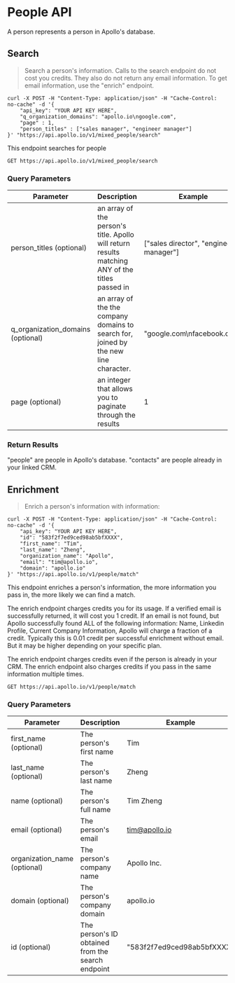 # People API

A person represents a person in Apollo's database.

## Search

> Search a person's information. Calls to the search endpoint do not cost you credits. They also do not return any email information. To get email information, use the "enrich" endpoint. 


```shell
curl -X POST -H "Content-Type: application/json" -H "Cache-Control: no-cache" -d '{
    "api_key": "YOUR API KEY HERE",
    "q_organization_domains": "apollo.io\ngoogle.com",
    "page" : 1,
    "person_titles" : ["sales manager", "engineer manager"]
}' "https://api.apollo.io/v1/mixed_people/search"
```    
    

This endpoint searches for people 

`GET https://api.apollo.io/v1/mixed_people/search`

### Query Parameters

Parameter | Description | Example
--------- | ----------- | -----------
person_titles (optional) | an array of the person's title. Apollo will return results matching ANY of the titles passed in |  ["sales director", "engineer manager"]
q_organization_domains (optional) | an array of the the company domains to search for, joined by the new line character.  | "google.com\nfacebook.com"
page (optional) | an integer that allows you to paginate through the results  | 1

### Return Results
"people" are people in Apollo's database.
"contacts" are people already in your linked CRM.


## Enrichment

> Enrich a person's information with information:

```shell
curl -X POST -H "Content-Type: application/json" -H "Cache-Control: no-cache" -d '{
    "api_key": "YOUR API KEY HERE",
    "id": "583f2f7ed9ced98ab5bfXXXX",
    "first_name": "Tim",
    "last_name": "Zheng",
    "organization_name": "Apollo",
    "email": "tim@apollo.io",
    "domain": "apollo.io"
}' "https://api.apollo.io/v1/people/match"
```



This endpoint enriches a person's information, the more information you pass in, the more likely we can find a match.  

The enrich endpoint charges credits you for its usage. If a verified email is successfully returned, it will cost you 1 credit. If an email is not found, but Apollo successfully found ALL of the following information: Name, Linkedin Profile, Current Company Information, Apollo will charge a fraction of a credit. Typically this is 0.01 credit per successful enrichment without email. But it may be higher depending on your specific plan.

The enrich endpoint charges credits even if the person is already in your CRM. The enrich endpoint also charges credits if you pass in the same information multiple times.

`GET https://api.apollo.io/v1/people/match`

### Query Parameters

Parameter | Description | Example
--------- | ----------- | -----------
first_name (optional) | The person's first name | Tim
last_name (optional) | The person's last name | Zheng
name (optional) | The person's full name | Tim Zheng
email (optional) | The person's email | tim@apollo.io
organization_name (optional) | The person's company name | Apollo Inc.
domain (optional) | The person's company domain | apollo.io
id (optional) |  The person's ID obtained from the search endpoint | "583f2f7ed9ced98ab5bfXXXX"